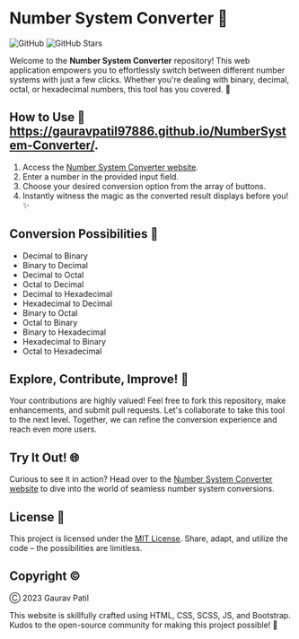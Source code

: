 # Number System Converter 🧮

![GitHub](https://img.shields.io/github/license/gauravpatil97886/NumberSystem-Converter) ![GitHub Stars](https://img.shields.io/github/stars/gauravpatil97886/NumberSystem-Converter?style=social)


Welcome to the **Number System Converter** repository! This web application empowers you to effortlessly switch between different number systems with just a few clicks. Whether you're dealing with binary, decimal, octal, or hexadecimal numbers, this tool has you covered. 🚀

## How to Use 📝 https://gauravpatil97886.github.io/NumberSystem-Converter/.

1. Access the [Number System Converter website](https://gauravpatil97886.github.io/NumberSystem-Converter/).
2. Enter a number in the provided input field.
3. Choose your desired conversion option from the array of buttons.
4. Instantly witness the magic as the converted result displays before you! ✨

## Conversion Possibilities 🔄

- Decimal to Binary
- Binary to Decimal
- Decimal to Octal
- Octal to Decimal
- Decimal to Hexadecimal
- Hexadecimal to Decimal
- Binary to Octal
- Octal to Binary
- Binary to Hexadecimal
- Hexadecimal to Binary
- Octal to Hexadecimal

## Explore, Contribute, Improve! 🌟

Your contributions are highly valued! Feel free to fork this repository, make enhancements, and submit pull requests. Let's collaborate to take this tool to the next level. Together, we can refine the conversion experience and reach even more users.

## Try It Out! 🌐

Curious to see it in action? Head over to the [Number System Converter website](https://gauravpatil97886.github.io/NumberSystem-Converter/) to dive into the world of seamless number system conversions.

## License 📜

This project is licensed under the [MIT License](LICENSE). Share, adapt, and utilize the code – the possibilities are limitless.

## Copyright ©

Ⓒ 2023 Gaurav Patil

This website is skillfully crafted using HTML, CSS, SCSS, JS, and Bootstrap. Kudos to the open-source community for making this project possible! 🙌
